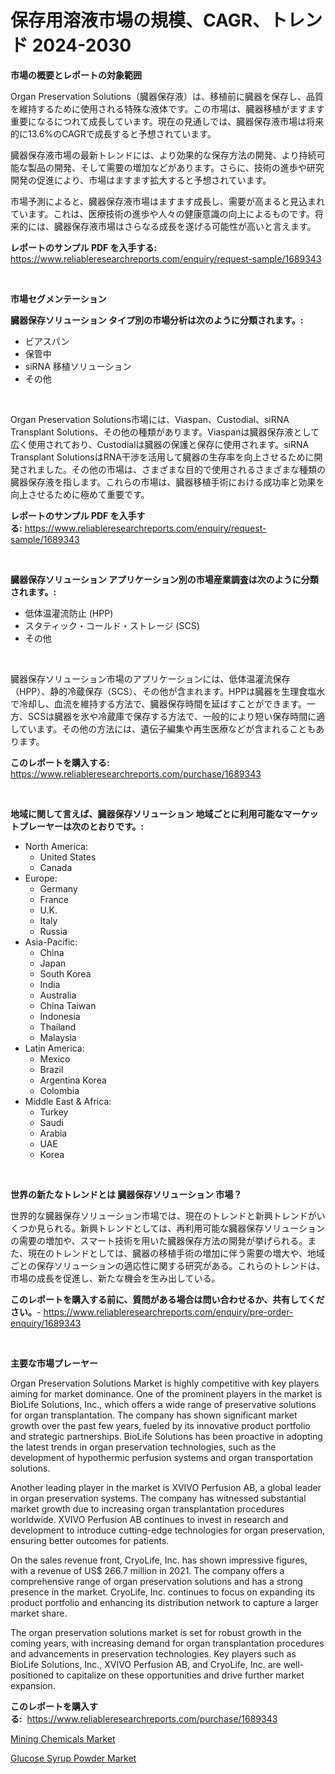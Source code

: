 <p><h1>保存用溶液市場の規模、CAGR、トレンド 2024-2030</h1></p><p><strong>市場の概要とレポートの対象範囲</strong></p>
<p><p>Organ Preservation Solutions（臓器保存液）は、移植前に臓器を保存し、品質を維持するために使用される特殊な液体です。この市場は、臓器移植がますます重要になるにつれて成長しています。現在の見通しでは、臓器保存液市場は将来的に13.6%のCAGRで成長すると予想されています。</p><p>臓器保存液市場の最新トレンドには、より効果的な保存方法の開発、より持続可能な製品の開発、そして需要の増加などがあります。さらに、技術の進歩や研究開発の促進により、市場はますます拡大すると予想されています。</p><p>市場予測によると、臓器保存液市場はますます成長し、需要が高まると見込まれています。これは、医療技術の進歩や人々の健康意識の向上によるものです。将来的には、臓器保存液市場はさらなる成長を遂げる可能性が高いと言えます。</p></p>
<p><strong>レポートのサンプル PDF を入手する:</strong> <a href="https://www.reliableresearchreports.com/enquiry/request-sample/1689343">https://www.reliableresearchreports.com/enquiry/request-sample/1689343</a></p>
<p>&nbsp;</p>
<p><strong>市場セグメンテーション</strong></p>
<p><strong>臓器保存ソリューション タイプ別の市場分析は次のように分類されます。:</strong></p>
<p><ul><li>ビアスパン</li><li>保管中</li><li>siRNA 移植ソリューション</li><li>その他</li></ul></p>
<p>&nbsp;</p>
<p><p>Organ Preservation Solutions市場には、Viaspan、Custodial、siRNA Transplant Solutions、その他の種類があります。Viaspanは臓器保存液として広く使用されており、Custodialは臓器の保護と保存に使用されます。siRNA Transplant SolutionsはRNA干渉を活用して臓器の生存率を向上させるために開発されました。その他の市場は、さまざまな目的で使用されるさまざまな種類の臓器保存液を指します。これらの市場は、臓器移植手術における成功率と効果を向上させるために極めて重要です。</p></p>
<p><strong>レポートのサンプル PDF を入手する:</strong>&nbsp;<a href="https://www.reliableresearchreports.com/enquiry/request-sample/1689343">https://www.reliableresearchreports.com/enquiry/request-sample/1689343</a></p>
<p>&nbsp;</p>
<p><strong> 臓器保存ソリューション アプリケーション別の市場産業調査は次のように分類されます。:</strong></p>
<p><ul><li>低体温灌流防止 (HPP)</li><li>スタティック・コールド・ストレージ (SCS)</li><li>その他</li></ul></p>
<p>&nbsp;</p>
<p><p>臓器保存ソリューション市場のアプリケーションには、低体温灌流保存（HPP）、静的冷蔵保存（SCS）、その他が含まれます。HPPは臓器を生理食塩水で冷却し、血流を維持する方法で、臓器保存時間を延ばすことができます。一方、SCSは臓器を氷や冷蔵庫で保存する方法で、一般的により短い保存時間に適しています。その他の方法には、遺伝子編集や再生医療などが含まれることもあります。</p></p>
<p><strong>このレポートを購入する:</strong>&nbsp; <a href="https://www.reliableresearchreports.com/purchase/1689343">https://www.reliableresearchreports.com/purchase/1689343</a></p>
<p>&nbsp;</p>
<p><strong>地域に関して言えば、臓器保存ソリューション 地域ごとに利用可能なマーケットプレーヤーは次のとおりです。:</strong></p>
<p><ul>
    <li>
        North America:
        <ul>
            <li>United States</li>
            <li>Canada</li>
        </ul>
    </li>
    <li>
        Europe:
        <ul>
            <li>Germany</li>
            <li>France</li>
            <li>U.K.</li>
            <li>Italy</li>
            <li>Russia</li>
        </ul>
    </li>
    <li>
        Asia-Pacific:
        <ul>
            <li>China</li>
            <li>Japan</li>
            <li>South Korea</li>
            <li>India</li>
            <li>Australia</li>
            <li>China Taiwan</li>
            <li>Indonesia</li>
            <li>Thailand</li>
            <li>Malaysia</li>
        </ul>
    </li>
    <li>
        Latin America:
        <ul>
            <li>Mexico</li>
            <li>Brazil</li>
            <li>Argentina Korea</li>
            <li>Colombia</li>
        </ul>
    </li>
    <li>
        Middle East & Africa:
        <ul>
            <li>Turkey</li>
            <li>Saudi</li>
            <li>Arabia</li>
            <li>UAE</li>
            <li>Korea</li>
        </ul>
    </li>
    </ul></p>
<p>&nbsp;</p>
<p><strong>世界の新たなトレンドとは 臓器保存ソリューション 市場？</strong></p>
<p><p>世界的な臓器保存ソリューション市場では、現在のトレンドと新興トレンドがいくつか見られる。新興トレンドとしては、再利用可能な臓器保存ソリューションの需要の増加や、スマート技術を用いた臓器保存方法の開発が挙げられる。また、現在のトレンドとしては、臓器の移植手術の増加に伴う需要の増大や、地域ごとの保存ソリューションの適応性に関する研究がある。これらのトレンドは、市場の成長を促進し、新たな機会を生み出している。</p></p>
<p><strong>このレポートを購入する前に、質問がある場合は問い合わせるか、共有してください。</strong>- <a href="https://www.reliableresearchreports.com/enquiry/pre-order-enquiry/1689343">https://www.reliableresearchreports.com/enquiry/pre-order-enquiry/1689343</a></p>
<p>&nbsp;</p>
<p><strong>主要な市場プレーヤー</strong></p>
<p><p>Organ Preservation Solutions Market is highly competitive with key players aiming for market dominance. One of the prominent players in the market is BioLife Solutions, Inc., which offers a wide range of preservative solutions for organ transplantation. The company has shown significant market growth over the past few years, fueled by its innovative product portfolio and strategic partnerships. BioLife Solutions has been proactive in adopting the latest trends in organ preservation technologies, such as the development of hypothermic perfusion systems and organ transportation solutions.</p><p>Another leading player in the market is XVIVO Perfusion AB, a global leader in organ preservation systems. The company has witnessed substantial market growth due to increasing organ transplantation procedures worldwide. XVIVO Perfusion AB continues to invest in research and development to introduce cutting-edge technologies for organ preservation, ensuring better outcomes for patients.</p><p>On the sales revenue front, CryoLife, Inc. has shown impressive figures, with a revenue of US$ 266.7 million in 2021. The company offers a comprehensive range of organ preservation solutions and has a strong presence in the market. CryoLife, Inc. continues to focus on expanding its product portfolio and enhancing its distribution network to capture a larger market share.</p><p>The organ preservation solutions market is set for robust growth in the coming years, with increasing demand for organ transplantation procedures and advancements in preservation technologies. Key players such as BioLife Solutions, Inc., XVIVO Perfusion AB, and CryoLife, Inc. are well-positioned to capitalize on these opportunities and drive further market expansion.</p></p>
<p><strong>このレポートを購入する:</strong>&nbsp;&nbsp;<a href="https://www.reliableresearchreports.com/purchase/1689343">https://www.reliableresearchreports.com/purchase/1689343</a></p>
<p><p><a href="https://github.com/Alonsoolds3wq1d81czn8rbol/Market-Research-Report-List-1/blob/main/mining-chemicals-market.md">Mining Chemicals Market</a></p><p><a href="https://natural-crush-b99.notion.site/Glucose-Syrup-Powder-Market-Provides-Detailed-Segmentation-of-this-Market-based-on-Type-Application-ac71eebe6ce14ac89a0e8e8ad161d7fc">Glucose Syrup Powder Market</a></p></p>